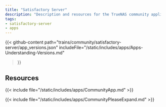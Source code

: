 ```yaml
---
title: "Satisfactory Server"
description: "Description and resources for the TrueNAS community application called Satisfactory Server."
tags:
- satisfactory-server
- apps
---
```


{{< github-content 
    path="trains/community/satisfactory-server/app_versions.json"
	includeFile="/static/includes/apps/Apps-Understanding-Versions.md"
>}}

## Resources

{{< include file="/static/includes/apps/CommunityApp.md" >}}

{{< include file="/static/includes/apps/CommunityPleaseExpand.md" >}}

<!--
<div class="docs-sections">

{{< doc-card title="<appname> Deployments" link="/resources/"
descr="How to deploy and configure the <appname> app." >}}

</div>
-->
